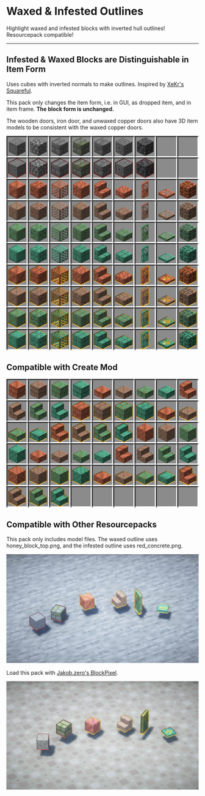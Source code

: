 # Waxed & Infested Outlines

Highlight waxed and infested blocks with inverted hull outlines! Resourcepack compatible!

---

## Infested & Waxed Blocks are Distinguishable in Item Form

Uses cubes with inverted normals to make outlines. Inspired by [XeKr's Squareful](https://modrinth.com/resourcepack/xekrsquarepattern).

This pack only changes the item form, i.e. in GUI, as dropped item, and in item frame. **The block form is unchanged.**

The wooden doors, iron door, and unwaxed copper doors also have 3D item models to be consistent with the waxed copper doors.

![comparison](https://github.com/GrakePch/Waxed-InfestedOutlines/blob/master/images/comparison.png?raw=true)

## Compatible with Create Mod

![comparison_create_mod](https://github.com/GrakePch/Waxed-InfestedOutlines/blob/master/images/comparison_create_mod.png?raw=true)

## Compatible with Other Resourcepacks

This pack only includes model files. The waxed outline uses honey_block_top.png, and the infested outline uses red_concrete.png.

![dropped](https://github.com/GrakePch/Waxed-InfestedOutlines/blob/master/images/dropped.png?raw=true)

Load this pack with [Jakob.zero's BlockPixel](https://modrinth.com/resourcepack/blockpixel).

![dropped_blockpixel](https://github.com/GrakePch/Waxed-InfestedOutlines/blob/master/images/dropped_blockpixel.png?raw=true)

